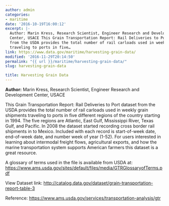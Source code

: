 ```yaml
---
author: admin
categories:
- maritime
date: '2016-10-19T16:00:12'
excerpt: |-
  Author: Marin Kress, Research Scientist, Engineer Research and Development
  Center, USACE This Grain Transportation Report: Rail Deliveries to Port dataset
  from the USDA provides the total number of rail carloads used in weekly grain shipments
  traveling to ports in five…
link: https://www.data.gov/maritime/harvesting-grain-data/
modified: '2016-11-29T20:14:50'
permalink: "{{ url }}/maritime/harvesting-grain-data/"
slug: harvesting-grain-data

title: Harvesting Grain Data
---
```


**Author:** Marin Kress, Research Scientist, Engineer Research and Development Center, USACE

This Grain Transportation Report: Rail Deliveries to Port dataset from the USDA provides the total number of rail carloads used in weekly grain shipments traveling to ports in five different regions of the country starting in 1994. The five regions are Atlantic, East Gulf, Mississippi River, Texas Gulf, and Pacific. In 2008 the dataset started recording cross border rail shipments in to Mexico. Included with each record is start-of-week date, end-of-week date, and number week of year (1-52). For users interested in learning about intermodal freight flows, agricultural exports, and how the marine transportation system supports American farmers this dataset is a great resource.

A glossary of terms used in the file is available from USDA at: https://www.ams.usda.gov/sites/default/files/media/GTRGlossaryofTerms.pdf

View Dataset link: <http://catalog.data.gov/dataset/grain-transportation-report-table-3>

Reference: https://www.ams.usda.gov/services/transportation-analysis/gtr
